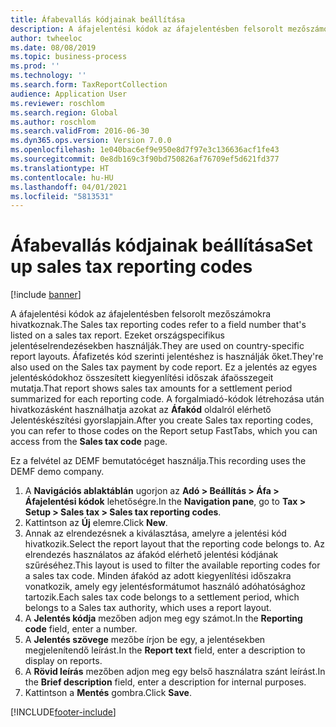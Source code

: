 ```yaml
---
title: Áfabevallás kódjainak beállítása
description: A áfajelentési kódok az áfajelentésben felsorolt mezőszámokra hivatkoznak.
author: twheeloc
ms.date: 08/08/2019
ms.topic: business-process
ms.prod: ''
ms.technology: ''
ms.search.form: TaxReportCollection
audience: Application User
ms.reviewer: roschlom
ms.search.region: Global
ms.author: roschlom
ms.search.validFrom: 2016-06-30
ms.dyn365.ops.version: Version 7.0.0
ms.openlocfilehash: 1e040bac6ef9e950e8d7f97e3c136636acf1fe43
ms.sourcegitcommit: 0e8db169c3f90bd750826af76709ef5d621fd377
ms.translationtype: HT
ms.contentlocale: hu-HU
ms.lasthandoff: 04/01/2021
ms.locfileid: "5813531"
---
```

# <a name="set-up-sales-tax-reporting-codes"></a><span data-ttu-id="4d786-103">Áfabevallás kódjainak beállítása</span><span class="sxs-lookup"><span data-stu-id="4d786-103">Set up sales tax reporting codes</span></span>

[!include [banner](../../includes/banner.md)]

<span data-ttu-id="4d786-104">A áfajelentési kódok az áfajelentésben felsorolt mezőszámokra hivatkoznak.</span><span class="sxs-lookup"><span data-stu-id="4d786-104">The Sales tax reporting codes refer to a field number that's listed on a sales tax report.</span></span> <span data-ttu-id="4d786-105">Ezeket országspecifikus jelentéselrendezésekben használják.</span><span class="sxs-lookup"><span data-stu-id="4d786-105">They are used on country-specific report layouts.</span></span> <span data-ttu-id="4d786-106">Áfafizetés kód szerinti jelentéshez is használják őket.</span><span class="sxs-lookup"><span data-stu-id="4d786-106">They're also used on the Sales tax payment by code report.</span></span> <span data-ttu-id="4d786-107">Ez a jelentés az egyes jelentéskódokhoz összesített kiegyenlítési időszak áfaösszegeit mutatja.</span><span class="sxs-lookup"><span data-stu-id="4d786-107">That report shows sales tax amounts for a settlement period summarized for each reporting code.</span></span> <span data-ttu-id="4d786-108">A forgalmiadó-kódok létrehozása után hivatkozásként használhatja azokat az **Áfakód** oldalról elérhető Jelentéskészítési gyorslapjain.</span><span class="sxs-lookup"><span data-stu-id="4d786-108">After you create Sales tax reporting codes, you can refer to those codes on the Report setup FastTabs, which you can access from the **Sales tax code** page.</span></span> 

<span data-ttu-id="4d786-109">Ez a felvétel az DEMF bemutatócéget használja.</span><span class="sxs-lookup"><span data-stu-id="4d786-109">This recording uses the DEMF demo company.</span></span>

1. <span data-ttu-id="4d786-110">A **Navigációs ablaktáblán**  ugorjon az **Adó > Beállítás > Áfa > Áfajelentési kódok** lehetőségre.</span><span class="sxs-lookup"><span data-stu-id="4d786-110">In the **Navigation pane**, go to **Tax > Setup > Sales tax > Sales tax reporting codes**.</span></span>
2. <span data-ttu-id="4d786-111">Kattintson az **Új** elemre.</span><span class="sxs-lookup"><span data-stu-id="4d786-111">Click **New**.</span></span>
3. <span data-ttu-id="4d786-112">Annak az elrendezésnek a kiválasztása, amelyre a jelentési kód hivatkozik.</span><span class="sxs-lookup"><span data-stu-id="4d786-112">Select the report layout that the reporting code belongs to.</span></span> <span data-ttu-id="4d786-113">Az elrendezés használatos az áfakód elérhető jelentési kódjának szűréséhez.</span><span class="sxs-lookup"><span data-stu-id="4d786-113">This layout is used to filter the available reporting codes for a sales tax code.</span></span> <span data-ttu-id="4d786-114">Minden áfakód az adott kiegyenlítési időszakra vonatkozik, amely egy jelentésformátumot használó adóhatósághoz tartozik.</span><span class="sxs-lookup"><span data-stu-id="4d786-114">Each sales tax code belongs to a settlement period, which belongs to a Sales tax authority, which uses a report layout.</span></span>  
4. <span data-ttu-id="4d786-115">A **Jelentés kódja** mezőben adjon meg egy számot.</span><span class="sxs-lookup"><span data-stu-id="4d786-115">In the **Reporting code** field, enter a number.</span></span>
5. <span data-ttu-id="4d786-116">A **Jelentés szövege** mezőbe írjon be egy, a jelentésekben megjelenítendő leírást.</span><span class="sxs-lookup"><span data-stu-id="4d786-116">In the **Report text** field, enter a description to display on reports.</span></span>
6. <span data-ttu-id="4d786-117">A **Rövid leírás** mezőben adjon meg egy belső használatra szánt leírást.</span><span class="sxs-lookup"><span data-stu-id="4d786-117">In the **Brief description** field, enter a description for internal purposes.</span></span>
7. <span data-ttu-id="4d786-118">Kattintson a **Mentés** gombra.</span><span class="sxs-lookup"><span data-stu-id="4d786-118">Click **Save**.</span></span>



[!INCLUDE[footer-include](../../../includes/footer-banner.md)]